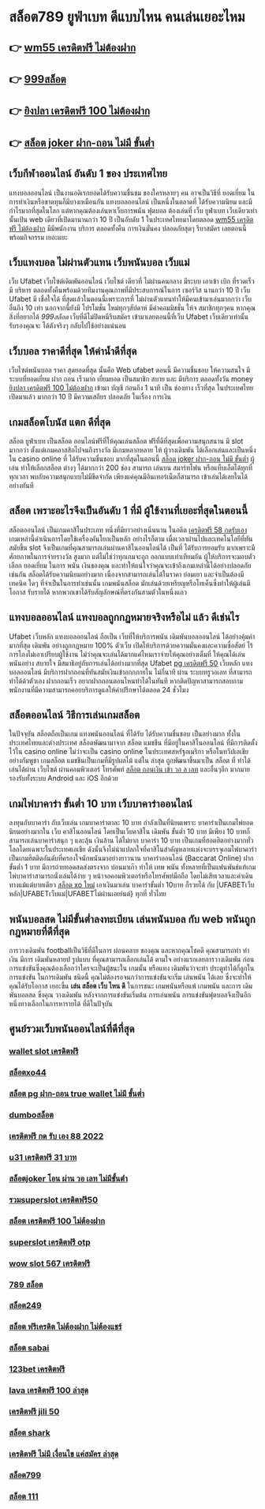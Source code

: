 # สล็อต789 ยูฟ่าเบท  ดีแบบไหน คนเล่นเยอะไหม

## 👉 [wm55 เครดิตฟรี ไม่ต้องฝาก](https://www.ufaeat.com/regis-ufabet-master-free/)
## 👉 [999สล็อต](https://www.ufaeat.com/regis-ufabet-master-free/)
## 👉 [ยิงปลา เครดิตฟรี 100 ไม่ต้องฝาก](https://www.ufaeat.com/ทางเข้ายูฟ่าเบท-ufabet/)
## 👉 [สล็อต joker ฝาก-ถอน ไม่มี ขั้นต่ำ](https://www.ufaeat.com/ufabet-master-login/)

##  เว็บกีฬาออนไลน์ อันดับ 1 ของ ประเทศไทย 

 แทงบอลออนไลน์  เป็นงานอดิเรกยอดได้รับความชื่นชม ของใครหลายๆ คน อาจเป็นวิธีที่ ยอดเยี่ยม ในการทำเงินหรือขาดทุนก็มีบางเหมือนกัน  แทงบอลออนไลน์  เป็นหนึ่งในตลาดที่ ได้รับความนิยม และมีกำไรมากที่สุดในโลก แต่หากคุณต้องเล่นหาเว็บการพนัน ฟุตบอล ต้องเล่นที่ เว็บ ยูฟ่าเบท   เว็บเดียวเท่านั้นเป้น web เดียวที่เปิดมานานกว่า 10 ปี เป็นอับดับ 1 ในประเทศไทยมาโดยตลอด [wm55 เครดิตฟรี ไม่ต้องฝาก](https://www.ufaeat.com/regis-ufabet-master-free/) มีมีพนักงาน บริการ ตลอดทั้งคืน การเงินมั่นคง ปลอดภัยสุดๆ รีบาสมัคร เลยตอนนี้พร้อมกิจกรรม  เยอะแยะ


##  เว็บแทงบอล ไม่ผ่านตัวแทน  เว็บพนันบอล เว็บแม่

เว็บ Ufabet  เว็บไซต์เดิมพันออนไลน์ เว็บไซต์ เดียวที่ ไม่ผ่านคนกลาง  มีระบบ  เอาเข้า  เบิก ที่รวดเร็วมี บริหาร ตลอดทั้งคืนพร้อมด้วยทีมงานคุณภาพที่มีประสบการณ์ในการ เซอร์วิส นานกว่า  10 ปี เว็บ Ufabet มี  เชื่อใจได้  ที่สุดแล้วในตอนนี้เพราะการที่ ไม่ผ่านตัวแทนทำให้มีคนเข้ามาเล่นมากกว่า เว็บอื่นถึง 10 เท่า นอกจากนี้ยังมี โปรโมชั่น ใหม่ทุกๆสัปดาห์ มีค่าคอมมิชชั่น ให้จ สมาชิกทุกๆคน หากคุณ สิ่งที่อยากได้ *999สล็อต* เว็บที่ดีไม่ปิดหนีรีบสมัคร เข้ามาเลยตอนนี้ที่เว็บ Ufabet  เว็บเดียวเท่านั้นรับรองคุณจะ ได้ตังจริงๆ กลับไปใช้อย่างแน่นอน 

## เว็บบอล ราคาดีที่สุด ให้ค่าน้ำดีที่สุด

 เว็บไซต์พนันบอล  ราคา   สุดยอดที่สุด   นั้นคือ Web  ufabet   ตอนนี้  มีความชื่นชอบ ให้ความสนใจ  มีระบบที่ยอดเยี่ยม  ฝาก  ถอน   เร็วมาก   เยี่ยมยอด เป็นสมาชิก  สบาย และ มีบริการ   ตลอดทั้งวัน   money  [ยิงปลา เครดิตฟรี 100 ไม่ต้องฝาก](https://www.ufaeat.com/ufabet-master-login/) เข้ามา  บัญชี   ก่อนถึง 1 นาที  เป็น   ช่องทาง  เร็วที่สุด  ในประเทศไทย  เปิดมาแล้ว มากกว่า  10 ปี  มีความเสถียร ปลอดภัย ในเรื่อง การเงิน 

##  เกมสล็อตโบนัส แตก ดีที่สุด

สล็อต ยูฟ่าเบท   เป็นสล็อต ออนไลน์ฟรีที่ให้คุณเล่นสล็อต ฟรีที่ดีที่สุดเพื่อความสนุกสนาน มี slot มากกว่า ตั้งแต่เกมคลาสสิกไปจนถึงรางวัล  มีเกมหลากหลาย ให้ ผู้วางเดิมพัน ได้เลือกเล่นและเป็นหนึ่งใน  casino online   ที่ ได้รับความชื่นชอบ มากที่สุดในตอนนี้  [สล็อต joker ฝาก-ถอน ไม่มี ขั้นต่ำ](https://www.ufaeat.com/register/) ผู้เล่น   ทำให้เลือกสล็อต ต่างๆ ได้มากกว่า 200 ช่อง สามารถ เล่นบน สมาร์ทโฟน หรือแท็บเล็ตได้ทุกที่ทุกเวลา พบกับความสนุกแบบไม่มีขีดจำกัด เพียงแค่คุณมีอินเทอร์เน็ตก็สามารถ เข้าเล่นได้เลยในได้อย่างทันที  


## สล็อต  เพราะอะไรจึงเป็นอันดับ 1  ที่มี ผู้ใช้งานที่เยอะที่สุดในตอนนี้

 สล็อตออนไลน์ เป็นเกมคาสิโนประเภท หนึ่งที่มียาวอย่างเนิ่นนาน  ในอดีต [เครดิตฟรี 58 กดรับเอง](https://www.ufaeat.com/ufabet-master-login/) เกมเหล่านี้ดำเนินการโดยใช้เครื่องคันโยกเป็นหลัก อย่างไรก็ตาม เมื่อเวลาผ่านไปและเทคโนโลยีที่ทันสมัยขึ้น  slot จึงเป็นเกมที่คุณสามารถเล่นผ่านคาสิโนออนไลน์ได้ เป็นที่ ได้รับการยอมรับ มากเพราะมีศักยภาพในการจ่ายรางวัล สูงมาก แต่ไม่ใช่ว่าทุกเกมจะถูก ออกแบบเท่าเทียมกัน ผู้ให้บริการจะมอบตัวเลือก ยอดเยี่ยม ในการ พนัน เงินของคุณ และทำให้แน่ใจว่าคุณจะเข้าถึงเกมเหล่านี้ได้อย่างปลอดภัยเช่นกัน สล็อตได้รับความนิยมอย่างมาก เนื่องจากสามารถเล่นได้ในราคา ย่อมเยา และจำเป็นต้องมี เทคนิค ใดๆ ที่จำเป็นในการทำเช่นนั้น เกมพนันสล็อต มักเล่นด้วยเหรียญหรือโทเค็นซึ่งทำให้ผู้เล่นมีโอกาส รับรายได้ หากพวกเขาได้รับสัญลักษณ์ที่ตรงกันสามตัวในหนึ่งแถว


## แทงบอลออนไลน์   แทงบอลถูกกฏหมายจริงหรือไม่ แล้ว ดีเช่นไร

 Ufabet เว็บหลัก แทงบอลออนไลน์ ถือเป็น เว็บที่ให้บริการพนัน เดิมพันบอลออนไลน์ ได้อย่างคุ้มค่า  มากที่สุด   เดิมพัน อย่างถูกกฏหมาย 100% ตัวเว็บ เปิดให้บริการด้วยความมั่นคงและความซื่อสัตย์  ไร้การโกงไม่เอาเปรียบผู้ใช้งาน ไม่ว่าคุณจะเล่นได้มากแค่ไหนเราจ่ายให้คุณอย่างเต็มที่ ให้คุณได้เล่นพนันอย่าง สบายใจ  มีสมาธิอยู่กับการเล่นได้อย่างมากที่สุด  Ufabet [pg เครดิตฟรี 50](https://www.ufaeat.com/credit-free-50/) เว็บหลัก  แทงบอลออนไลน์ มีบริการฝากถอนที่ทันสมัยเงินเข้าอกกภายใน ไม่กี่นาที  ผ่าน ระบบทรูวอเลท ที่สามารถทำได้ด้วตัวเอง ฝากถอนเร็ว  อยากฝากถอนตอนไหนทำได้ในทันที หากติดปัญหาสามารถสอบถามพนักงานที่มีความสามารถคอยบริการดูแลให้คำปรึกษาได้ตลอด 24 ชั่วโมง

## สล็อตออนไลน์ วิธีการเล่นเกมสล็อต

ในปัจจุบัน  สล็อตถือเป็นเกม แทงพนันออนไลน์ ที่ได้รับ ได้รับความชื่นชอบ เป็นอย่างมาก ทั้งในประเทศไทยและต่างประเทศ สล็อตพัฒนามาจาก สล็อต  แมชชีน ที่มีอยู่ในคาสิโนออนไลน์   ที่มีการติดตั้งไว้ใน casino online   ไม่ว่าจะเป็น casino online   ในประเทศสหรัฐอเมริกา หรือในทวีปเอเชียอย่างกัมพูชา  เกมสล็อต แมชชีนเป็นเกมที่มีรูปผลไม้ แต่ใน ล่าสุด ถูกพัฒนาขึ้นมาเป็น  สล็อต ที่ ทำได้ เล่นได้ผ่าน เว็บไซต์  ผ่านคอมพิวเตอร์ โทรศัพท์ [สล็อต ถอนเงิน เข้า วอ ล เลท](https://www.ufaeat.com/)  และอื่นๆอีก มากมาย  รองรับทั้งระบบ Android และ iOS อีกด้วย

##  เกมไพ่บาคาร่า ขั้นต่ำ 10 บาท เว็บบาคาร่าออนไลน์ 

 ลงทุนกับบาคาร่า  กับเว็บเล่น เกมบาคาร่าตาละ 10 บาท กำลังเป็นที่นิยมเพราะ บาคาร่าเป็นเกมไพ่ยอดนิยมอย่างมากใน เว็บ คาสิโนออนไลน์ โดยเป็นเว็บคาสิโน เดิมพัน ขั้นต่ำ 10 บาท มีเพียง 10 บาทก็สามารถเล่นบาคาร่าสนุก ๆ และลุ้น เงินล้าน  ได้ไม่ยาก บาคาร่า 10 บาท เป็นเกมที่ฮอตฮิตอย่างมากทั่วโลกโดยเฉพาะในประเทศเอเชีย ดังนั้นจึงไม่น่าแปลกใจที่คาสิโนสำคัญหลายแห่งจะบรรจุเกมไพ่บาคาร่าเป็นเกมฮิตติดอันดับที่ครองใจนักพนันมาอย่างยาวนาน บาคาร่าออนไลน์ (Baccarat Online)   ฝากขั้นต่ำ 1 บาท  มีการถ่ายทอดสดส่งตรงจาก บ่อนมาเก๊า ทำให้  เทพ พนัน  ทั้งหลายที่เป็นแฟนพันธ์แท้เกมไพ่บาคาร่าสามารถนั่งเล่นได้ง่าย ๆ หน้าจอคอมพิวเตอร์หรือโทรศัพท์มือถือ โดยไม่เสียเวลาและค่าเดินทางแม้แต่บาทเดียว [สล็อต xo ใหม่](https://www.ufaeat.com/) เอาเงินมาเล่น บาคาร่าขั้นต่ำ 10บาท ก็รวยได้ กับ |UFABETเว็บหลัก|UFABETเว็บแม่|UFABETไม่ผ่านเอเย่นต์} ทุกที่ ทั่วไทย


##  พนันบอลสด ไม่มีขั้นต่ำลงทะเบียน  เล่นพนันบอล กับ web พนันถูกกฎหมายที่ดีที่สุด

 การวางเดิมพัน  footballเป็นวิธีที่ดีในการ ผ่อนคลาย ของคุณ และหากคุณโชคดี คุณสามารถทำ ทำเงิน  มีการ เดิมพันหลายป รูปแบบ ที่คุณสามารถเลือกเล่นได้ ตามใจ  อย่างแรกเลยการวางเดิมพัน ก่อนการแข่งขันซึ่งคุณต้องเลือกว่าใครจะเป็นผู้ชนะใน เกมนั้น หรือแทง เดิมพันว่าจะทำ ประตูทำได้กี่ลูกในการแข่งขัน ในการเดิมพัน ชนิดนี้ คุณไม่ต้องรอจนกว่าการแข่งขันจะเริ่ม  เล่นพนัน ได้เลย ซึ่งจะทำให้คุณได้รับโอกาส เยอะขึ้น **เล่น สล็อต เว็บ ไหน ดี** ในการชนะ เกมพนันหรือแพ้ เกมพนัน และการ เดิมพันบอลสด ซึ่งคุณ วางเดิมพัน หลังจากการแข่งขันเริ่มต้น  การเล่นพนัน การแข่งขันฟุตบอลจึงเป็นอีกหนึ่งทางเลือกในการหารายได้ ที่ดีในปัจุบัน

## ศูนย์รวมเว็บพนันออนไลน์ที่ดีที่สุด

### [wallet slot เครดิตฟรี](https://atom.io/themes/ทางเข้า%20ufabet%20ใหม่ล่าสุด%20สล็อต%20008%20สล็อต%20สมัครฟรี%20ฟรีเครดิต%20100%)
### [สล็อตxo44](https://atom.io/themes/ทางเข้า%20ufabet%20ใหม่ล่าสุด%20superslot%20เครดิตฟรี%2050%20ไม่ต้องแชร์%20008%20สล็อต%20สมัครฟรี%20ฟรีเครดิต%20100%)
### [สล็อต pg ฝาก-ถอน true wallet ไม่มี ขั้นต่ำ](https://atom.io/themes/ทางเข้า%20ufabet%20ใหม่ล่าสุด%20เครดิตฟรี%2050%20ไม่ต้องฝาก%20ไม่ต้องแชร์%20แค่สมัครล่าสุด%20008%20สล็อต%20สมัครฟรี%20ฟรีเครดิต%20100%)
### [dumboสล็อต](https://atom.io/themes/ทางเข้า%20ufabet%20ใหม่ล่าสุด%20miami%201688%20สล็อต%20008%20สล็อต%20สมัครฟรี%20ฟรีเครดิต%20100%)
### [เครดิตฟรี กด รับ เอง 88 2022](https://atom.io/themes/ทางเข้า%20ufabet%20ใหม่ล่าสุด%201688sagame%20เครดิตฟรี%20008%20สล็อต%20สมัครฟรี%20ฟรีเครดิต%20100%)
### [u31 เครดิตฟรี 31 บาท](https://atom.io/themes/ทางเข้า%20ufabet%20ใหม่ล่าสุด%20สล็อต888%20008%20สล็อต%20สมัครฟรี%20ฟรีเครดิต%20100%)
### [สล็อตjoker โอน ผ่าน วอ เลท ไม่มีขั้นต่ํา](https://atom.io/themes/ทางเข้า%20ufabet%20ใหม่ล่าสุด%20jokerslotz999%20เครดิตฟรี%20008%20สล็อต%20สมัครฟรี%20ฟรีเครดิต%20100%)
### [รวมsuperslot เครดิตฟรี50](https://atom.io/themes/ทางเข้า%20ufabet%20ใหม่ล่าสุด%20สมัคร%20ufabet%20ฝากขั้นต่ำ%20100%20008%20สล็อต%20สมัครฟรี%20ฟรีเครดิต%20100%)
### [สล็อต เครดิตฟรี 100 ไม่ต้องฝาก](https://atom.io/themes/ทางเข้า%20ufabet%20ใหม่ล่าสุด%20ufa365%20สล็อต%20008%20สล็อต%20สมัครฟรี%20ฟรีเครดิต%20100%)
### [superslot เครดิตฟรี otp](https://atom.io/themes/ทางเข้า%20ufabet%20ใหม่ล่าสุด%20wm789เครดิตฟรี%20008%20สล็อต%20สมัครฟรี%20ฟรีเครดิต%20100%)
### [wow slot 567 เครดิตฟรี](https://atom.io/themes/ทางเข้า%20ufabet%20ใหม่ล่าสุด%20ควีน%20สล็อต%20pg%20008%20สล็อต%20สมัครฟรี%20ฟรีเครดิต%20100%)
### [789 สล็อต](https://atom.io/themes/ทางเข้า%20ufabet%20ใหม่ล่าสุด%20super%20slot%20เครดิตฟรี%2050%20บาท%20008%20สล็อต%20สมัครฟรี%20ฟรีเครดิต%20100%)
### [สล็อต249](https://atom.io/themes/ทางเข้า%20ufabet%20ใหม่ล่าสุด%20สล็อต%20เว็บตรง%20ฝากถอน%20ไม่มี%20ขั้น%20ต่ํา%20วอ%20เลท%20008%20สล็อต%20สมัครฟรี%20ฟรีเครดิต%20100%)
### [สล็อต ฟรีเครดิต ไม่ต้องฝาก ไม่ต้องแชร์](https://atom.io/themes/ทางเข้า%20ufabet%20ใหม่ล่าสุด%20สล็อตmgw%20008%20สล็อต%20สมัครฟรี%20ฟรีเครดิต%20100%)
### [สล็อต sabai](https://atom.io/themes/ทางเข้า%20ufabet%20ใหม่ล่าสุด%20สล็อต%20เว็บ%20แท้%20008%20สล็อต%20สมัครฟรี%20ฟรีเครดิต%20100%)
### [123bet เครดิตฟรี](https://atom.io/themes/ทางเข้า%20ufabet%20ใหม่ล่าสุด%20เครดิตฟรี%20ทั้งหมด%20008%20สล็อต%20สมัครฟรี%20ฟรีเครดิต%20100%)
### [lava เครดิตฟรี 100 ล่าสุด](https://atom.io/themes/ทางเข้า%20ufabet%20ใหม่ล่าสุด%20y9%20เครดิตฟรี%20008%20สล็อต%20สมัครฟรี%20ฟรีเครดิต%20100%)
### [เครดิตฟรี jili 50](https://atom.io/themes/ทางเข้า%20ufabet%20ใหม่ล่าสุด%20เล่น%20สล็อต%20เว็บ%20ไหน%20ดี%20008%20สล็อต%20สมัครฟรี%20ฟรีเครดิต%20100%)
### [สล็อต shark](https://atom.io/themes/ทางเข้า%20ufabet%20ใหม่ล่าสุด%20สล็อต%20pg%20ทดลองเล่น%20008%20สล็อต%20สมัครฟรี%20ฟรีเครดิต%20100%)
### [เครดิตฟรี ไม่มี เงื่อนไข แค่สมัคร ล่าสุด](https://atom.io/themes/ทางเข้า%20ufabet%20ใหม่ล่าสุด%20รวม%20เว็บ%20สล็อต%20777%20008%20สล็อต%20สมัครฟรี%20ฟรีเครดิต%20100%)
### [สล็อต799](https://atom.io/themes/ทางเข้า%20ufabet%20ใหม่ล่าสุด%20thesun%20168.com%20สล็อต%20008%20สล็อต%20สมัครฟรี%20ฟรีเครดิต%20100%)
### [สล็อต 111](https://atom.io/themes/ทางเข้า%20ufabet%20ใหม่ล่าสุด%20megagame%20สล็อต%20008%20สล็อต%20สมัครฟรี%20ฟรีเครดิต%20100%)